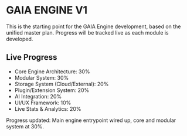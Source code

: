 # GAIA ENGINE V1

This is the starting point for the GAIA Engine development, based on the unified master plan. Progress will be tracked live as each module is developed.


## Live Progress

- Core Engine Architecture: 30%
- Modular System: 30%
- Storage System (Cloud/External): 20%
- Plugin/Extension System: 20%
- AI Integration: 20%
- UI/UX Framework: 10%
- Live Stats & Analytics: 20%

Progress updated: Main engine entrypoint wired up, core and modular system at 30%.
